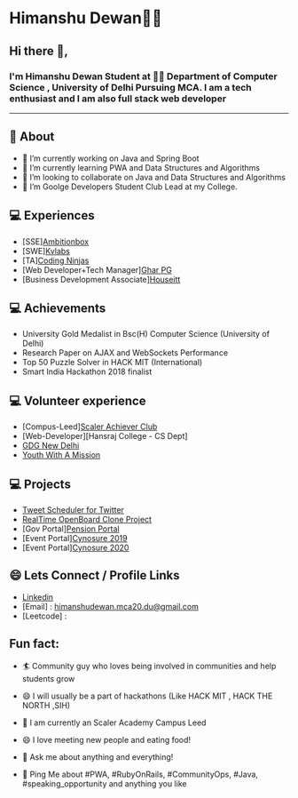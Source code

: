 # Himanshu Dewan👨‍💻

## Hi there 👋,

### I'm Himanshu Dewan Student at 👨‍💻 Department of Computer Science , University of Delhi Pursuing MCA. I am a tech  enthusiast and I am also full stack web developer 
-------
  
## 🧐 About

- 🔭 I’m currently working on Java and Spring Boot
- 🌱 I’m currently learning PWA and Data Structures and Algorithms 
- 👯 I’m looking to collaborate on Java and Data Structures and Algorithms
- 🌱 I’m Goolge Developers Student Club Lead at my College.

  
## 💻 Experiences 
- [SSE][Ambitionbox](https://www.ambitionbox.com)
- [SWE][Kvlabs](http://kvlabs.in)
- [TA][Coding Ninjas](https://www.codingninjas.com)
- [Web Developer+Tech Manager][Ghar PG](https://dewanhimanshu.github.io/GharPG/)
- [Business Development Associate][Houseitt](https://www.instagram.com/houseitt.in/?hl=en)

## 💻 Achievements
- University Gold Medalist in Bsc(H) Computer Science (University of Delhi)
- Research Paper on AJAX and WebSockets Performance
- Top 50 Puzzle Solver in HACK MIT (International)
- Smart India Hackathon 2018 finalist 


## 💻 Volunteer experience 
- [Compus-Leed][Scaler Achiever Club](https://www.scaler.com/)
- [Web-Developer][Hansraj College - CS Dept]
- [GDG New Delhi](https://gdg.community.dev/gdg-new-delhi/)
- [Youth With A Mission](https://ywam.org/)


## 💻 Projects
- [Tweet Scheduler for Twitter](https://github.com/dewanhimanshu/Buffer-Tweet-Scheduler)
- [RealTime OpenBoard Clone Project](https://github.com/dewanhimanshu/sketch-board)
- [Gov Portal][Pension Portal](https://pension-portal.herokuapp.com/users/sign_in)
- [Event Portal][Cynosure 2019](https://cynosurehrc.herokuapp.com/)
- [Event Portal][Cynosure 2020](https://cynosure2020.github.io/)

## 😄 Lets Connect / Profile Links
- [Linkedin](https://www.linkedin.com/in/himanshu-dewan)
- [Email] : himanshudewan.mca20.du@gmail.com
- [Leetcode] : 



##  Fun fact:
- 🏄‍ Community guy who loves being involved in communities and help students grow
- 😄 I will usually be a part of hackathons (Like HACK MIT , HACK THE NORTH ,SIH)
- 🔭 I am currently an Scaler Academy Campus Leed
- 😄 I love meeting new people and eating food!


- 💬 Ask me about anything and everything!
- 💬 Ping Me about #PWA, #RubyOnRails, #CommunityOps, #Java, #speaking_opportunity and anything you like


<!-- **dewanhimanshu/dewanhimanshu** is a ✨ _special_ ✨ repository because its `README.md` (this file) appears on your GitHub profile  -->

